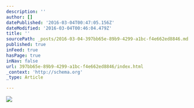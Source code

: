 ```yaml
---
description: ''
author: []
datePublished: '2016-03-04T00:47:05.156Z'
dateModified: '2016-03-04T00:46:04.479Z'
title: ''
sourcePath: _posts/2016-03-04-397bb65e-89b9-4299-a1bc-f4e662ed8846.md
published: true
inFeed: true
hasPage: true
inNav: false
url: 397bb65e-89b9-4299-a1bc-f4e662ed8846/index.html
_context: 'http://schema.org'
_type: Article

---
```

![](https://the-grid-user-content.s3-us-west-2.amazonaws.com/03f1db58-a1ea-466f-99ef-be2a777a1e32.png)